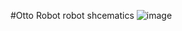 #Otto Robot
robot shcematics
![image](https://user-images.githubusercontent.com/119620882/208238497-3a0b7862-42a0-4140-8375-53fb563e70d4.png)

